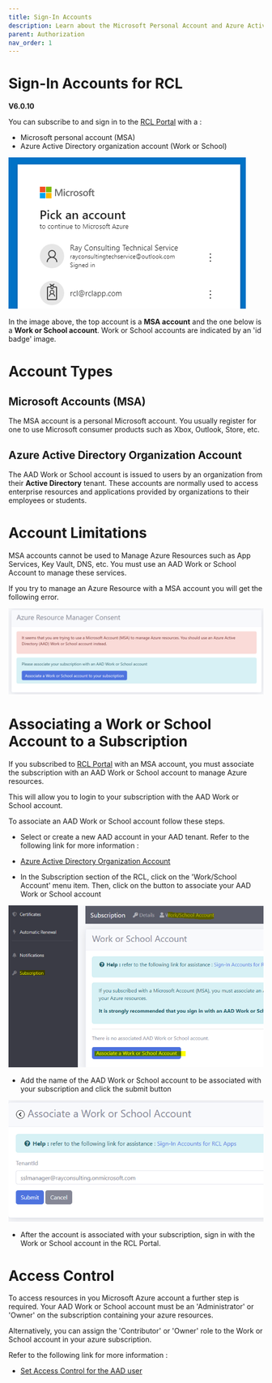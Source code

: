 ```yaml
---
title: Sign-In Accounts
description: Learn about the Microsoft Personal Account and Azure Active Directory Organization User Account used for sign-in in RCL applications
parent: Authorization
nav_order: 1
---
```


# Sign-In Accounts for RCL
**V6.0.10**

You can subscribe to and sign in to the [RCL Portal](../portal/portal.md) with a :

- Microsoft personal account (MSA)
- Azure Active Directory organization account (Work or School)

![image](../images/authorization_signin/signin-account-types.png)

In the image above, the top account is a **MSA account** and the one below is a **Work or School account**. Work or School accounts are indicated by an 'id badge' image.

# Account Types

## Microsoft Accounts (MSA)

The MSA account is a personal Microsoft account. You usually register for one to use Microsoft consumer products such as Xbox, Outlook, Store, etc.

## Azure Active Directory Organization Account

The AAD Work or School account is issued to users by an organization from their **Active Directory** tenant. These accounts are normally used to access enterprise resources and applications provided by organizations to their employees or students.

# Account Limitations

MSA accounts cannot be used to Manage Azure Resources such as App Services, Key Vault, DNS, etc. You must use an AAD Work or School Account to manage these services.

If you try to manage an Azure Resource with a MSA account you will get the following error.

![image](../images/portal/arm-consent-error.PNG)

# Associating a Work or School Account to a Subscription

If you subscribed to [RCL Portal](../portal/portal.md) with an MSA account, you must associate the subscription with an AAD Work or School account to manage Azure resources.

This will allow you to login to your subscription with the AAD Work or School account.

To associate an AAD Work or School account follow these steps.

- Select or create a new AAD account in your AAD tenant. Refer to the following link for more information :

- [Azure Active Directory Organization Account](./aad-account)

- In the Subscription section of the RCL, click on the 'Work/School Account' menu item. Then, click on the button to associate your AAD Work or School account

![image](../images/authorization_signin/signin-aad-associate-open.png)

- Add the name of the AAD Work or School account to be associated with your subscription and click the submit button

![image](../images/authorization_signin/signin-aad-associate.png)

- After the account is associated with your subscription, sign in with the Work or School account in the RCL Portal.

# Access Control

To access resources in you Microsoft Azure account a further step is required. Your AAD Work or School account must be an 'Administrator' or 'Owner' on the subscription containing your azure resources. 

Alternatively, you can assign the 'Contributor' or 'Owner' role to the Work or School account in your azure subscription.

Refer to the following link for more information :

- [Set Access Control for the AAD user](./access-control-user)






